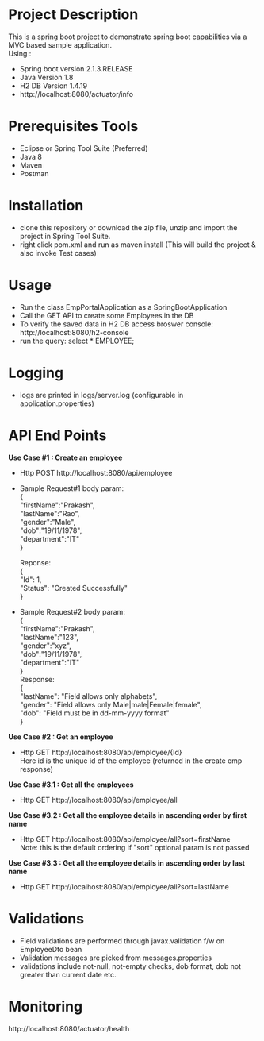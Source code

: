 # Project Description
This is a spring boot project to demonstrate spring boot capabilities via a MVC based sample application.</br>
Using : </br>
- Spring boot version 2.1.3.RELEASE
- Java Version 1.8
- H2 DB Version 1.4.19
- http://localhost:8080/actuator/info

# Prerequisites Tools
 - Eclipse or Spring Tool Suite (Preferred)
 - Java 8
 - Maven
 - Postman

# Installation
  - clone this repository or download the zip file, unzip and import the project in Spring Tool Suite.
  - right click pom.xml and run as maven install  (This will build the project & also invoke Test cases)

# Usage
- Run the class EmpPortalApplication as a SpringBootApplication
- Call the GET API to create some Employees in the DB
- To verify the saved data in H2 DB access broswer console: http://localhost:8080/h2-console
- run the query:  select  * EMPLOYEE;

# Logging
- logs are printed in logs/server.log  (configurable in application.properties)

# API End Points
**Use Case #1 : Create an employee**
- Http POST  http://localhost:8080/api/employee </br>
- Sample Request#1 body param: </br>
      {	</br>
	        "firstName":"Prakash",</br>
	        "lastName":"Rao",</br>
	        "gender":"Male",</br>
	        "dob":"19/11/1978",</br>
	        "department":"IT"</br>
	      } 
				</br>
	
	Reponse: </br>
	{ </br>
           "Id": 1,</br>
           "Status": "Created Successfully"</br>
        }</br>
	
- Sample Request#2 body param: </br>
      {	</br>
	        "firstName":"Prakash",</br>
	        "lastName":"123",</br>
	        "gender":"xyz",</br>
	        "dob":"19/11/1978",</br>
	        "department":"IT"</br>
	      } </br>
	Response: </br>
	{</br>
    		"lastName": "Field allows only alphabets",</br>
    		"gender": "Field allows only Male|male|Female|female",</br>
    		"dob": "Field must be in dd-mm-yyyy format"</br>
	}</br>
			
**Use Case #2 : Get an employee**
- Http GET  http://localhost:8080/api/employee/{Id} </br>
Here id is the unique id of the employee (returned in the create emp response) </br>

**Use Case #3.1 : Get all the employees**
- Http GET  http://localhost:8080/api/employee/all </br>

**Use Case #3.2 : Get all the employee details in ascending order by first name**
- Http GET  http://localhost:8080/api/employee/all?sort=firstName </br>
Note: this is the default ordering if "sort" optional param is not passed

**Use Case #3.3 : Get all the employee details in ascending order by last name**
- Http GET  http://localhost:8080/api/employee/all?sort=lastName </br>
    
# Validations
- Field validations are performed through javax.validation f/w on EmployeeDto bean
- Validation messages are picked from messages.properties
- validations include not-null, not-empty checks, dob format, dob not greater than current date etc.

# Monitoring
http://localhost:8080/actuator/health




